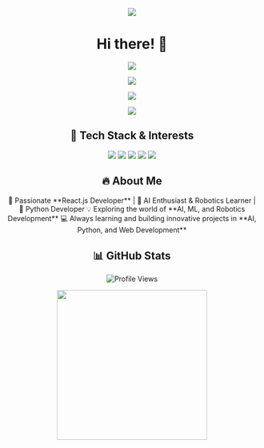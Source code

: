 <p align="center">
  <img src="https://readme-typing-svg.herokuapp.com?font=Fira+Code&weight=600&size=24&pause=1000&color=F7AE2A&center=true&vCenter=true&multiline=true&width=500&height=100&lines=Hey%2C+I'm+Aanish+Rizmy!;A+passionate+React.js+Developer;AI+Enthusiast+and+Python+Coder;Exploring+AI+and+Robotics+Development!">
</p>

<h1 align="center">Hi there! 👋</h1>

<p align="center">
  <img src="https://github-readme-stats-sigma-five.vercel.app/api?username=aanish-rizmy&show_icons=true&theme=tokyonight" />
</p>

<p align="center">
  <img src="https://github-profile-trophy.vercel.app/?username=aanish-rizmy&theme=radical&margin-w=15&margin-h=15" />
</p>

<p align="center">
  <img src="https://activity-graph.herokuapp.com/graph?username=aanish-rizmy&theme=react-dark" />
</p>

<p align="center">
  <img src="https://komarev.com/ghpvc/?username=aanish-rizmy&label=Profile+Views&color=brightgreen&style=flat-square" />
</p>


<h2 align="center"> 🚀 Tech Stack & Interests </h2>

<p align="center">
    <img src="https://img.shields.io/badge/React.js-%2361DAFB.svg?style=for-the-badge&logo=react&logoColor=white" />
    <img src="https://img.shields.io/badge/Python-%233776AB.svg?style=for-the-badge&logo=python&logoColor=white" />
    <img src="https://img.shields.io/badge/AI-%230A192F.svg?style=for-the-badge&logo=openai&logoColor=white" />
    <img src="https://img.shields.io/badge/Robotics-%230071C5.svg?style=for-the-badge&logo=robotframework&logoColor=white" />
    <img src="https://img.shields.io/badge/Machine%20Learning-%23FF6F00.svg?style=for-the-badge&logo=tensorflow&logoColor=white" />
</p>

<h2 align="center"> 🔥 About Me </h2>
<p align="center">
🚀 Passionate **React.js Developer** | 🤖 AI Enthusiast & Robotics Learner | 🐍 Python Developer  
💡 Exploring the world of **AI, ML, and Robotics Development**  
💻 Always learning and building innovative projects in **AI, Python, and Web Development**  
</p>

<h2 align="center"> 📊 GitHub Stats </h2>

<p align="center">
  <img src="https://komarev.com/ghpvc/?username=aanish-rizmy&label=Profile+Views&color=brightgreen&style=flat-square" alt="Profile Views" />
</p>

<p align="center">
  <img src="https://media.giphy.com/media/xT9IgzoKnwFNmISR8I/giphy.gif" width="300px">
</p>
